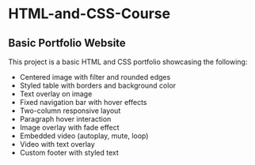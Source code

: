 # HTML-and-CSS-Course

## Basic Portfolio Website

This project is a basic HTML and CSS portfolio showcasing the following:

- Centered image with filter and rounded edges
- Styled table with borders and background color
- Text overlay on image
- Fixed navigation bar with hover effects
- Two-column responsive layout
- Paragraph hover interaction
- Image overlay with fade effect
- Embedded video (autoplay, mute, loop)
- Video with text overlay
- Custom footer with styled text
